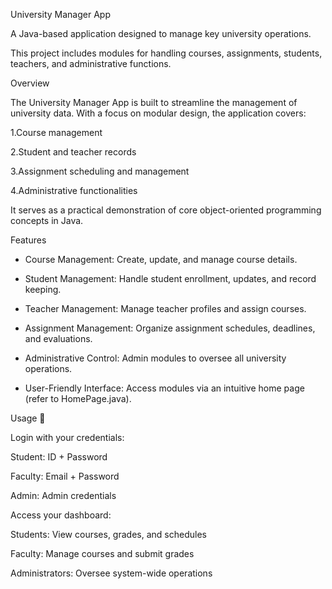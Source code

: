 University Manager App

A Java-based application designed to manage key university operations.

This project includes modules for handling courses, assignments, students, teachers, and administrative functions.

Overview

The University Manager App is built to streamline the management of university data. With a focus on modular design, the application covers:

1.Course management

2.Student and teacher records

3.Assignment scheduling and management

4.Administrative functionalities

It serves as a practical demonstration of core object-oriented programming concepts in Java.

Features

- Course Management: Create, update, and manage course details.

- Student Management: Handle student enrollment, updates, and record keeping.

- Teacher Management: Manage teacher profiles and assign courses.

- Assignment Management: Organize assignment schedules, deadlines, and evaluations.

- Administrative Control: Admin modules to oversee all university operations.

- User-Friendly Interface: Access modules via an intuitive home page (refer to HomePage.java).

Usage 📖

Login with your credentials:

Student: ID + Password

Faculty: Email + Password

Admin: Admin credentials

Access your dashboard:

Students: View courses, grades, and schedules

Faculty: Manage courses and submit grades

Administrators: Oversee system-wide operations


